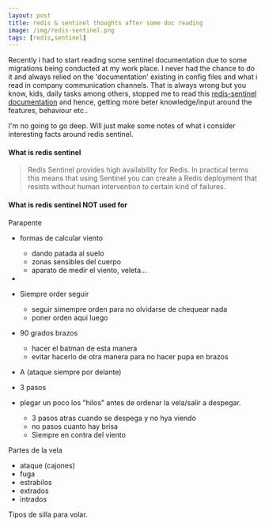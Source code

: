 ```yaml
---
layout: post
title: redis & sentinel thoughts after some doc reading
image: /img/redis-sentinel.png
tags: [redis,sentinel]
---
```


Recently i had to start reading some sentinel documentation due to some migrations being conducted at my work place. I never had the chance to do it and always relied on the 'documentation' existing in config files and what i read in company communication channels. That is always wrong but you know, kids, daily tasks among others, stopped me to read this [redis-sentinel documentation](https://redis.io/topics/sentinel) and hence, getting more beter knowledge/input around the features, behaviour etc..

I'm no going to go deep. Will just make some notes of what i consider interesting facts around redis sentinel.

#### What is redis sentinel

> Redis Sentinel provides high availability for Redis.
> In practical terms this means that using Sentinel you can create a Redis deployment that resists without human intervention to certain kind of failures.

#### What is redis sentinel NOT used for

Parapente

- formas de calcular viento
  - dando patada al suelo
  - zonas sensibles del cuerpo
  - aparato de medir el viento, veleta...
- 
- Siempre order seguir
  - seguir simempre orden para no olvidarse de chequear nada
  - poner orden aqui luego

- 90 grados brazos
  - hacer el batman de esta manera
  - evitar hacerlo de otra manera para no hacer pupa en brazos
- A (ataque siempre por delante)
- 3 pasos
- plegar un poco los "hilos" antes de ordenar la vela/salir a despegar.
  - 3 pasos atras cuando se despega y no hya viendo
  - no pasos cuanto hay brisa
  - Siempre en contra del viento

Partes de la vela
  - ataque (cajones)
  - fuga
  - estrabilos
  - extrados
  - intrados
  
Tipos de silla para volar.
